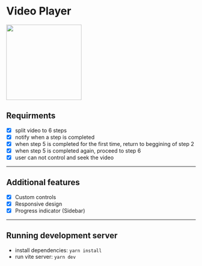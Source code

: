 # Video Player
<img src="/main/screenshot/1.png?raw=true" height="200">

## Requirments

- [x] split video to 6 steps
- [x] notify when a step is completed
- [x] when step 5 is completed for the first time, return to beggining of step 2
- [x] when step 5 is completed again, proceed to step 6
- [x] user can not control and seek the video

---

## Additional features

- [x] Custom controls
- [x] Responsive design
- [x] Progress indicator (Sidebar)

---

## Running development server

- install dependencies: `yarn install`
- run vite server: `yarn dev`
